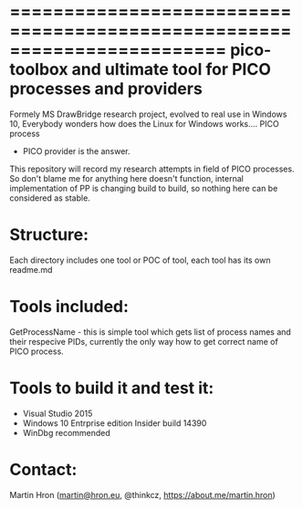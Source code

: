 ========================================================================
    pico-toolbox and ultimate tool for PICO processes and providers
========================================================================

Formely MS DrawBridge research project, evolved to real use in Windows 10,
Everybody wonders how does the Linux for Windows works.... PICO process
+ PICO provider is the answer.

This repository will record my research attempts in field of PICO
processes. So don't blame me for anything here doesn't function,
internal implementation of PP is changing build to build,
so nothing here can be considered as stable.


Structure:
==============
Each directory includes one tool or POC of tool, each tool has its 
own readme.md


Tools included:
===============


GetProcessName - this is simple tool which gets list of process names
                 and their respecive PIDs, currently the only way how 
		 to get correct name of PICO process.





Tools to build it and test it:
=============================
- Visual Studio 2015 
- Windows 10 Entrprise edition Insider build 14390
- WinDbg recommended
	

Contact:
========
Martin Hron (martin@hron.eu, @thinkcz, https://about.me/martin.hron)

